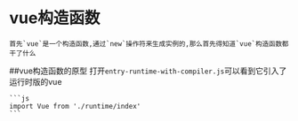 # vue构造函数
    首先`vue`是一个构造函数,通过`new`操作符来生成实例的,那么首先得知道`vue`构造函数都干了什么
    
  ##vue构造函数的原型
    打开`entry-runtime-with-compiler.js`可以看到它引入了运行时版的vue
    
    ```js
    import Vue from './runtime/index'
    ```
      